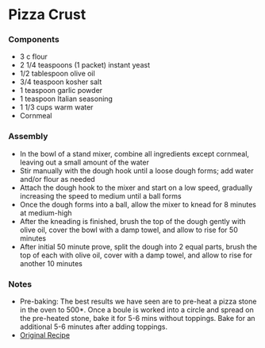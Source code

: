 # Pizza Crust

### Components

* 3 c flour
* 2 1/4 teaspoons (1 packet) instant yeast
* 1/2 tablespoon olive oil
* 3/4 teaspoon kosher salt
* 1 teaspoon garlic powder
* 1 teaspoon Italian seasoning
* 1 1/3 cups warm water
* Cornmeal

### Assembly
* In the bowl of a stand mixer, combine all ingredients except cornmeal, leaving out a small amount of the water
* Stir manually with the dough hook until a loose dough forms; add water and/or flour as needed
* Attach the dough hook to the mixer and start on a low speed, gradually increasing the speed to medium until a ball forms
* Once the dough forms into a ball, allow the mixer to knead for 8 minutes at medium-high
* After the kneading is finished, brush the top of the dough gently with olive oil, cover the bowl with a damp towel, and allow to rise for 50 minutes
* After initial 50 minute prove, split the dough into 2 equal parts, brush the top of each with olive oil, cover with a damp towel, and allow to rise for another 10 minutes

### Notes
* Pre-baking: The best results we have seen are to pre-heat a pizza stone in the oven to 500*. Once a boule is worked into a circle and spread on the pre-heated stone, bake it for 5-6 mins without toppings. Bake for an additional 5-6 minutes after adding toppings.
* [Original Recipe](https://www.acouplecooks.com/pizza-doughstand-mixer-method/)
